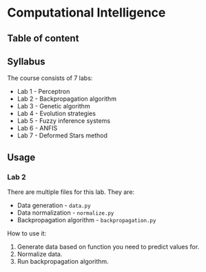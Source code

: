 # Computational Intelligence

## Table of content 


## Syllabus

The course consists of 7 labs:
* Lab 1 - Perceptron
* Lab 2 - Backpropagation algorithm
* Lab 3 - Genetic algorithm
* Lab 4 - Evolution strategies
* Lab 5 - Fuzzy inference systems
* Lab 6 - ANFIS
* Lab 7 - Deformed Stars method


## Usage

### Lab 2
There are multiple files for this lab. They are:
* Data generation - ```data.py```
* Data normalization - ```normalize.py```
* Backpropagation algorithm - ```backpropagation.py```

How to use it:
1. Generate data based on function you need to predict values for.
2. Normalize data.
3. Run backpropagation algorithm.
